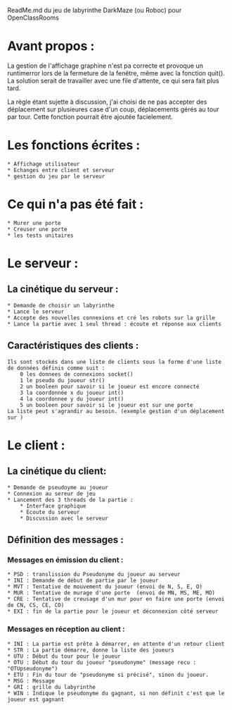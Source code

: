 ReadMe.md du jeu de labyrinthe DarkMaze (ou Roboc) pour OpenClassRooms

# Avant propos :

La gestion de l'affichage graphine n'est pa correcte et provoque un runtimerror lors de la fermeture de la fenêtre, même avec la fonction quit().
La solution serait de travailler avec une file d'attente, ce qui sera fait plus tard.

La règle étant sujette à discussion, j'ai choisi de ne pas accepter des déplacement sur plusieures case d'un coup, déplacements gérés au tour par tour.
Cette fonction pourrait être ajoutée facielement.

# Les fonctions écrites :
	* Affichage utilisateur
	* Echanges entre client et serveur
	* gestion du jeu par le serveur

# Ce qui n'a pas été fait :
	* Murer une porte
	* Creuser une porte
	* les tests unitaires

# Le serveur :

## La cinétique du serveur :
	* Demande de choisir un labyrinthe
	* Lance le serveur
	* Accepte des nouvelles connexions et cré les robots sur la grille
	* Lance la partie avec 1 seul thread : écoute et réponse aux clients

## Caractéristiques des clients :
	Ils sont stockés dans une liste de clients sous la forme d'une liste de données définis comme suit :
		0 les donnees de connexions socket()
		1 le pseudo du joueur str()
		2 un booleen pour savoir si le joueur est encore connecté 
		3 la coordonnée x du joueur int()
		4 la coordonnee y du joueur int()
		5 un booleen pour savoir si le joueur est sur une porte
	La liste peut s'agrandir au besoin. (exemple gestion d'un déplacement sur )
				

# Le client :

## La cinétique du client:

	* Demande de pseudoyme au joueur
	* Connexion au sereur de jeu
	* Lancement des 3 threads de la partie :
		* Interface graphique
		* Ecoute du serveur
		* Discussion avec le serveur

## Définition des messages :

### Messages en émission du client :
	* PSD : translission du Pseudonyme du joueur au serveur
	* INI : Demande de début de partie par le joueur
	* MVT : Tentative de mouvement du joueur (envoi de N, S, E, O)
	* MUR : Tentative de murage d'une porte  (envoi de MN, MS, ME, MO)
	* CRE : Tentative de creusage d'un mur pour en faire une porte (envoi de CN, CS, CE, CO)
	* EXI : fin de la partie pour le joueur et déconnexion côté serveur

### Messages en réception au client :
	* INI : La partie est prête à démarrer, en attente d'un retour client
	* STR : La partie démarre, donne la liste des joueurs
	* UTU : Début du tour pour le joueur
	* OTU : Début du tour du joueur "pseudonyme" (message recu : "OTUpseudonyme")
	* ETU : Fin du tour de "pseudonyme si précisé", sinon du joueur.
	* MSG : Message
	* GRI : grille du labyrinthe
	* WIN : Indique le pseudonyme du gagnant, si non définit c'est que le joueur est gagnant
